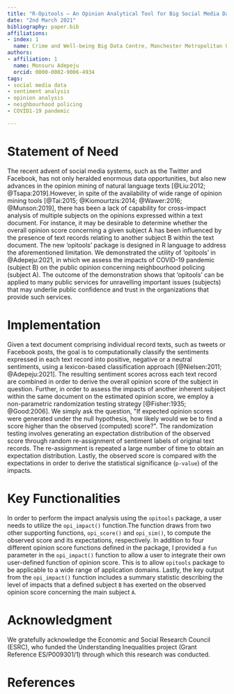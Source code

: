 ```yaml
---
title: "R-Opitools – An Opinion Analytical Tool for Big Social Media Data"
date: "2nd March 2021"
bibliography: paper.bib
affiliations:
- index: 1  
  name: Crime and Well-being Big Data Centre, Manchester Metropolitan University
authors:
- affiliation: 1
  name: Monsuru Adepeju
  orcid: 0000-0002-9006-4934
tags:
- social media data
- sentiment analysis
- opinion analysis
- neighbourhood policing
- COVID1-19 pandemic

---
```


# Statement of Need

The recent advent of social media systems, such as the Twitter and Facebook, has not only heralded enormous data opportunities, but also new advances in the opinion mining of natural language texts [@Liu:2012; @Tsapa:2019].However, in spite of the availability of wide range of opinion mining tools [@Tai:2015; @Kiomourtzis:2014; @Wawer:2016; @Munson:2019], there has been a lack of capability for cross-impact analysis of multiple subjects on the opinions expressed within a text document. For instance, it may be desirable to determine whether the overall opinion score concerning a given subject A has been influenced by the presence of text records relating to another subject B within the text document. The new ‘opitools’ package is designed in R language to address the aforementioned limitation. We demonstrated the utility of ‘opitools’ in @Adepeju:2021, in which we assess the impacts of COVID-19 pandemic (subject B) on the public opinion concerning neighbourhood policing (subject A). The outcome of the demonstration shows that ‘opitools’ can be applied to many public services for unravelling important issues (subjects) that may underlie public confidence and trust in the organizations that provide such services. 


# Implementation

Given a text document comprising individual record texts, such as tweets or Facebook posts, the goal is to computationally classify the sentiments expressed in each text record into positive, negative or a neutral sentiments, using a lexicon-based classification approach [@Nielsen:2011; @Adepeju:2021]. The resulting sentiment scores across each text record are combined in order to derive the overall opinion score of the subject in question. Further, in order to assess the impacts of another inherent subject within the same document on the estimated opinion score, we employ a non-parametric randomization testing strategy [@Fisher:1935; @Good:2006]. We simply ask the question, "If expected opinion scores were generated under the null hypothesis, how likely would we be to find a score higher than the observed (computed) score?". The randomization testing involves generating an expectation distribution of the observed score through random re-assignment of sentiment labels of original text records. The re-assignment is repeated a large number of time to obtain an expectation distribution. Lastly, the observed score is compared with the expectations in order to derive the statistical significance (`p-value`) of the impacts.


# Key Functionalities

In order to perform the impact analysis using the `opitools` package, a user needs to utilize the `opi_impact()` function.The function draws from two other supporting functions, `opi_score()` and `opi_sim()`, to compute the observed score and its expectations, respectively. In addition to four different opinion score functions defined in the package, I provided a `fun` parameter in the `opi_impact()` function to allow a user to integrate their own user-defined function of opinion score. This is to allow `opitools` package to be applicable to a wide range of application domains. Lastly, the key output from the `opi_impact()` function includes a summary statistic describing the level of impacts that a defined subject `B` has exerted on the observed opinion score concerning the main subject `A`.


# Acknowledgment

We gratefully acknowledge the Economic and Social Research Council (ESRC), who funded the Understanding Inequalities project (Grant Reference ES/P009301/1) through which this research was conducted.

# References

